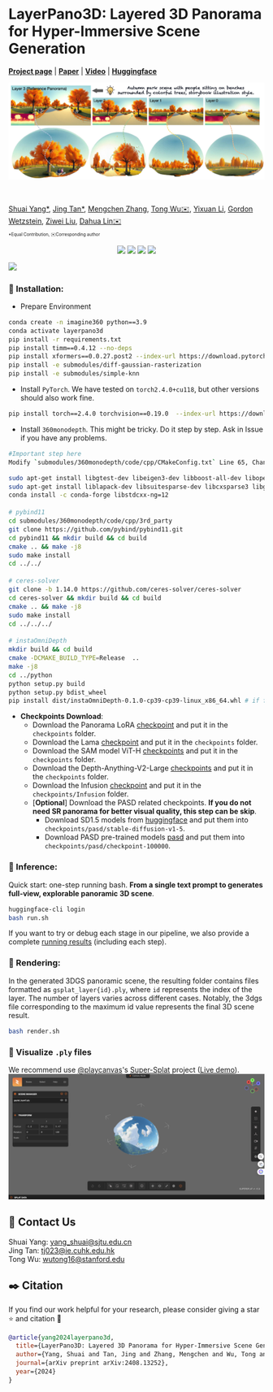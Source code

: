 # LayerPano3D: Layered 3D Panorama for Hyper-Immersive Scene Generation


[**Project page**](https://ys-imtech.github.io/projects/LayerPano3D/) | [**Paper**](https://arxiv.org/abs/2408.13252) | [**Video**](https://youtu.be/lpNs5JwaJoA?si=SLNJM7JoBRcsoUg0) | [**Huggingface**](https://huggingface.co/ysmikey/Layerpano3D-FLUX-Panorama-LoRA)

![](assets/teaser.jpeg)

</br>

[Shuai Yang*](https://ys-imtech.github.io/), 
[Jing Tan*](https://sparkstj.github.io/), 
[Mengchen Zhang](https://github.com/kszpxxzmc/), 
[Tong Wu✉️](https://wutong16.github.io/), 
[Yixuan Li](https://yixuanli98.github.io/), 
[Gordon Wetzstein](https://stanford.edu/~gordonwz/), 
[Ziwei Liu](https://liuziwei7.github.io/), 
[Dahua Lin✉️](http://dahua.me/)

<p style="font-size: 0.6em; margin-top: -1em">*Equal Contribution,   ✉️Corresponding author</p>



<p align="center">
<a href="https://arxiv.org/abs/2408.13252"><img src="https://img.shields.io/badge/arXiv-Paper-<color>"></a>
<a href="https://ys-imtech.github.io/projects/LayerPano3D/"><img src="https://img.shields.io/badge/Project-Website-red"></a>
<a href="https://www.youtube.com/watch?v=dXvoFRbHOiw"><img src="https://img.shields.io/static/v1?label=Demo&message=Video&color=orange"></a>
<a href="" target='_blank'>
<img src="https://visitor-badge.laobi.icu/badge?page_id=YS-IMTech.LayerPano3D" />
</a>
</p>



![](assets/layerpano3d.png)




### 🔧 Installation:
- Prepare Environment
```sh
conda create -n imagine360 python==3.9
conda activate layerpano3d
pip install -r requirements.txt
pip install timm==0.4.12 --no-deps
pip install xformers==0.0.27.post2 --index-url https://download.pytorch.org/whl/cu118
pip install -e submodules/diff-gaussian-rasterization
pip install -e submodules/simple-knn
```

- Install `PyTorch`. We have tested on `torch2.4.0+cu118`, but other versions should also work fine.
```sh
pip install torch==2.4.0 torchvision==0.19.0  --index-url https://download.pytorch.org/whl/cu118
```



- Install `360monodepth`. This might be tricky. Do it step by step. Ask in Issue if you have any problems.
```sh
#Important step here
Modify `submodules/360monodepth/code/cpp/CMakeConfig.txt` Line 65, Change the path of numpy to your own.
```

```sh
sudo apt-get install libgtest-dev libeigen3-dev libboost-all-dev libopencv-dev libatlas-base-dev
sudo apt-get install liblapack-dev libsuitesparse-dev libcxsparse3 libgflags-dev libgoogle-glog-dev libgtest-dev
conda install -c conda-forge libstdcxx-ng=12  

# pybind11
cd submodules/360monodepth/code/cpp/3rd_party
git clone https://github.com/pybind/pybind11.git 
cd pybind11 && mkdir build && cd build
cmake .. && make -j8 
sudo make install
cd ../../ 

# ceres-solver
git clone -b 1.14.0 https://github.com/ceres-solver/ceres-solver
cd ceres-solver && mkdir build && cd build
cmake .. && make -j8 
sudo make install 
cd ../../../  

# instaOmniDepth
mkdir build && cd build
cmake -DCMAKE_BUILD_TYPE=Release  ..
make -j8 
cd ../python
python setup.py build
python setup.py bdist_wheel 
pip install dist/instaOmniDepth-0.1.0-cp39-cp39-linux_x86_64.whl # if failed, please check your file version in dist/
```

- **Checkpoints Download**: 
  - Download the Panorama LoRA [checkpoint](https://huggingface.co/ysmikey/Layerpano3D-FLUX-Panorama-LoRA/resolve/main/lora_hubs/pano_lora_720*1440_v1.safetensors?download=true) and put it in the ``checkpoints`` folder.
  - Download the Lama [checkpoint](https://huggingface.co/lllyasviel/Annotators/resolve/main/ControlNetLama.pth?download=true) and put it in the ``checkpoints`` folder.
  - Download the SAM model ViT-H [checkpoints](https://dl.fbaipublicfiles.com/segment_anything/sam_vit_h_4b8939.pth) and put it in the ``checkpoints`` folder.
  - Download the Depth-Anything-V2-Large [checkpoints](https://huggingface.co/depth-anything/Depth-Anything-V2-Large/resolve/main/depth_anything_v2_vitl.pth?download=true) and put it in the ``checkpoints`` folder.
  - Download the Infusion [checkpoint](https://huggingface.co/Johanan0528/Infusion/tree/main) and put it in the ``checkpoints/Infusion`` folder.
  - [**Optional**] Download the PASD related checkpoints. **If you do not need SR panorama for better visual quality, this step can be skip**.
    - Download SD1.5 models from [huggingface](https://huggingface.co/runwayml/stable-diffusion-v1-5) and put them into ``checkpoints/pasd/stable-diffusion-v1-5``. 
    - Download PASD pre-trained models [pasd](https://public-vigen-video.oss-cn-shanghai.aliyuncs.com/robin/models/PASD/pasd.zip) and put them into ``checkpoints/pasd/checkpoint-100000``. 


### 🌌 Inference:

Quick start: one-step running bash. **From a single text prompt to generates full-view, explorable panoramic 3D scene**.
```sh
huggingface-cli login
bash run.sh
```
If you want to try or debug each stage in our pipeline, we also provide a complete [running results](https://drive.google.com/drive/folders/1op5qimyAcr1-k7-8lgOwg-sWa4_qiG1T?usp=drive_link) (including each step).

### 🌆 Rendering:
In the generated 3DGS panoramic scene, the resulting folder contains files formatted as ``gsplat_layer{id}.ply``, where ``id`` represents the index of the layer. The number of layers varies across different cases. Notably, the 3dgs file corresponding to the maximum id value represents the final 3D scene result.

```sh
bash render.sh
```

### 🌉 Visualize `.ply` files


We recommend use [@playcanvas](https://github.com/playcanvas)'s [Super-Splat](https://github.com/playcanvas/super-splat) project ([Live demo](https://playcanvas.com/super-splat)). 
![](assets/supersplat.png)



## 📧 Contact Us
Shuai Yang: [yang_shuai@sjtu.edu.cn](mailto:yang_shuai@sjtu.edu.cn)  
Jing Tan: [tj023@ie.cuhk.edu.hk](mailto:tj023@ie.cuhk.edu.hk)  
Tong Wu: [wutong16@stanford.edu](mailto:wutong16@stanford.edu)  

## ✒️ Citation
If you find our work helpful for your research, please consider giving a star ⭐ and citation 📝

```bibtex
@article{yang2024layerpano3d,
  title={LayerPano3D: Layered 3D Panorama for Hyper-Immersive Scene Generation},
  author={Yang, Shuai and Tan, Jing and Zhang, Mengchen and Wu, Tong and Li, Yixuan and Wetzstein, Gordon and Liu, Ziwei and Lin, Dahua},
  journal={arXiv preprint arXiv:2408.13252},
  year={2024}
}
```


